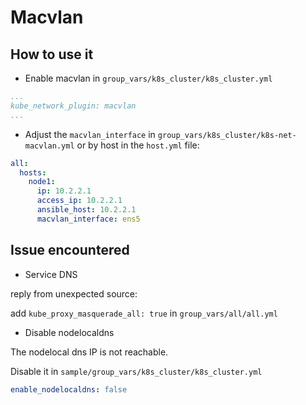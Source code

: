 # Macvlan

## How to use it

* Enable macvlan in `group_vars/k8s_cluster/k8s_cluster.yml`

```yml
...
kube_network_plugin: macvlan
...
```

* Adjust the `macvlan_interface` in `group_vars/k8s_cluster/k8s-net-macvlan.yml` or by host in the `host.yml` file:

```yml
all:
  hosts:
    node1:
      ip: 10.2.2.1
      access_ip: 10.2.2.1
      ansible_host: 10.2.2.1
      macvlan_interface: ens5
```

## Issue encountered

* Service DNS

reply from unexpected source:

add `kube_proxy_masquerade_all: true` in `group_vars/all/all.yml`

* Disable nodelocaldns

The nodelocal dns IP is not reachable.

Disable it in `sample/group_vars/k8s_cluster/k8s_cluster.yml`

```yml
enable_nodelocaldns: false
```
